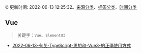 :alarm_clock: 更新时间: 2022-06-13 12:25:32。[来源分类](../README.md)、[标签分类](../TAGS.md)、[时间分类](../TIMELINE.md)

## Vue


> 关键字：`Vue`、`ElementUI`



- [2022-06-13-有关-TypeScript-思想和-Vue3-的正确使用方式](https://www.v2ex.com/t/859363) 